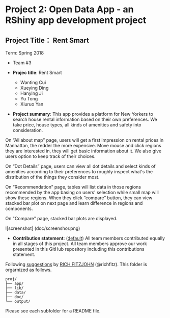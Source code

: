 # Project 2: Open Data App - an RShiny app development project

## Project Title： Rent Smart
Term: Spring 2018

+ Team #3
+ **Projec title**: Rent Smart
	+ Wanting Cui
	+ Xueying Ding
	+ Hanying Ji
	+ Yu Tong
	+ Xiuruo Yan

+ **Project summary**: 
This app provides a platform for New Yorkers to search house rental information based on their own preferences. We take price, house types, all kinds of amenities and safety into consideration.

On “All about map” page, users will get a first impression on rental prices in Manhattan, the redder the more expensive. Move mouse and click regions they are interested in, they will get basic information about it. We also give users option to keep track of their choices. 

On “Dot Details” page, users can view all dot details and select kinds of amenities according to their preferences to roughly inspect what's the distribution of the things they consider most. 

On “Recommendation” page, tables will list data in those regions recommended by the app basing on users' selection while small map will show these regions. When they click “compare” button, they can view stacked bar plot on next page and learn difference in regions and components.

On "Compare" page, stacked bar plots are displayed.



![screenshot] (doc/screenshor.png)


+ **Contribution statement**: ([default](doc/a_note_on_contributions.md)) All team members contributed equally in all stages of this project. All team members approve our work presented in this GitHub repository including this contributions statement. 

Following [suggestions](http://nicercode.github.io/blog/2013-04-05-projects/) by [RICH FITZJOHN](http://nicercode.github.io/about/#Team) (@richfitz). This folder is orgarnized as follows.

```
proj/
├── app/
├── lib/
├── data/
├── doc/
└── output/
```

Please see each subfolder for a README file.

